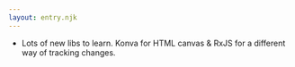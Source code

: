 ```yaml
---
layout: entry.njk
---
```


- Lots of new libs to learn. Konva for HTML canvas & RxJS for a different way of tracking changes.
